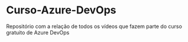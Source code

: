 # Curso-Azure-DevOps
Repositório com a relação de todos os vídeos que fazem parte do curso gratuito de Azure DevOps
